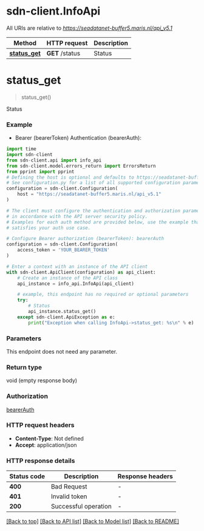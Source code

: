 # sdn-client.InfoApi

All URIs are relative to *https://seadatanet-buffer5.maris.nl/api_v5.1*

Method | HTTP request | Description
------------- | ------------- | -------------
[**status_get**](InfoApi.md#status_get) | **GET** /status | Status


# **status_get**
> status_get()

Status

### Example

* Bearer (bearerToken) Authentication (bearerAuth):

```python
import time
import sdn-client
from sdn-client.api import info_api
from sdn-client.model.errors_return import ErrorsReturn
from pprint import pprint
# Defining the host is optional and defaults to https://seadatanet-buffer5.maris.nl/api_v5.1
# See configuration.py for a list of all supported configuration parameters.
configuration = sdn-client.Configuration(
    host = "https://seadatanet-buffer5.maris.nl/api_v5.1"
)

# The client must configure the authentication and authorization parameters
# in accordance with the API server security policy.
# Examples for each auth method are provided below, use the example that
# satisfies your auth use case.

# Configure Bearer authorization (bearerToken): bearerAuth
configuration = sdn-client.Configuration(
    access_token = 'YOUR_BEARER_TOKEN'
)

# Enter a context with an instance of the API client
with sdn-client.ApiClient(configuration) as api_client:
    # Create an instance of the API class
    api_instance = info_api.InfoApi(api_client)

    # example, this endpoint has no required or optional parameters
    try:
        # Status
        api_instance.status_get()
    except sdn-client.ApiException as e:
        print("Exception when calling InfoApi->status_get: %s\n" % e)
```


### Parameters
This endpoint does not need any parameter.

### Return type

void (empty response body)

### Authorization

[bearerAuth](../README.md#bearerAuth)

### HTTP request headers

 - **Content-Type**: Not defined
 - **Accept**: application/json


### HTTP response details

| Status code | Description | Response headers |
|-------------|-------------|------------------|
**400** | Bad Request |  -  |
**401** | Invalid token |  -  |
**200** | Successful operation |  -  |

[[Back to top]](#) [[Back to API list]](../README.md#documentation-for-api-endpoints) [[Back to Model list]](../README.md#documentation-for-models) [[Back to README]](../README.md)

